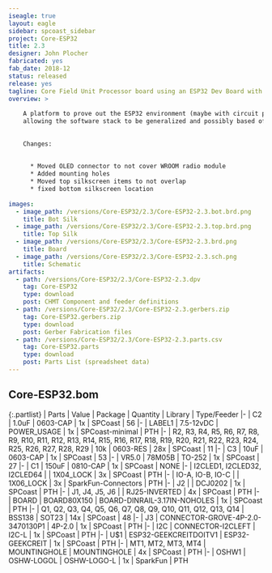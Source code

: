 ```yaml
---
iseagle: true
layout: eagle
sidebar: spcoast_sidebar
project: Core-ESP32
title: 2.3
designer: John Plocher
fabricated: yes
fab_date: 2018-12
status: released
release: yes
tagline: Core Field Unit Processor board using an ESP32 Dev Board with Wifi, BLE and a small OLED screen
overview: >
    
    A platform to prove out the ESP32 environment (maybe with circuit python) as a field unit implementation platform,
    allowing the software stack to be generalized and possibly based off of interpreted text file based data structures rather than customized C++ code.
    
    
    Changes:
    
    
      * Moved OLED connector to not cover WROOM radio module
      * Added mounting holes
      * Moved top silkscreen items to not overlap
      * fixed bottom silkscreen location
    
images:
  - image_path: /versions/Core-ESP32/2.3/Core-ESP32-2.3.bot.brd.png
    title: Bot Silk
  - image_path: /versions/Core-ESP32/2.3/Core-ESP32-2.3.top.brd.png
    title: Top Silk
  - image_path: /versions/Core-ESP32/2.3/Core-ESP32-2.3.brd.png
    title: Board
  - image_path: /versions/Core-ESP32/2.3/Core-ESP32-2.3.sch.png
    title: Schematic
artifacts:
  - path: /versions/Core-ESP32/2.3/Core-ESP32-2.3.dpv
    tag: Core-ESP32
    type: download
    post: CHMT Component and feeder definitions
  - path: /versions/Core-ESP32/2.3/Core-ESP32-2.3.gerbers.zip
    tag: Core-ESP32.gerbers.zip
    type: download
    post: Gerber Fabrication files
  - path: /versions/Core-ESP32/2.3/Core-ESP32-2.3.parts.csv
    tag: Core-ESP32.parts
    type: download
    post: Parts List (spreadsheet data)
---
```


## Core-ESP32.bom

{:.partlist}
| Parts | Value | Package | Quantity | Library | Type/Feeder
|-
| C2 | 1.0uF | 0603-CAP | 1x | SPCoast | 56
|-
| LABEL1 | 7.5-12vDC | POWER_USAGE | 1x | SPCoast-minimal | PTH
|-
| R2, R3, R4, R5, R6, R7, R8, R9, R10, R11, R12, R13, R14, R15, R16, R17, R18, R19, R20, R21, R22, R23, R24, R25, R26, R27, R28, R29 | 10k | 0603-RES | 28x | SPCoast | 11
|-
| C3 | 10uF | 0603-CAP | 1x | SPCoast | 53
|-
| VR5.0 | 78M05B | TO-252 | 1x | SPCoast | 27
|-
| C1 | 150uF | 0810-CAP | 1x | SPCoast | NONE
|-
| I2CLED1, I2CLED32, I2CLED64 |  | 1X04_LOCK | 3x | SPCoast | PTH
|-
| IO-A, IO-B, IO-C |  | 1X06_LOCK | 3x | SparkFun-Connectors | PTH
|-
| J2 |  | DCJ0202 | 1x | SPCoast | PTH
|-
| J1, J4, J5, J6 |  | RJ25-INVERTED | 4x | SPCoast | PTH
|-
| BOARD | BOARD80X150 | BOARD-DINRAIL-3.17IN-NOHOLES | 1x | SPCoast | PTH
|-
| Q1, Q2, Q3, Q4, Q5, Q6, Q7, Q8, Q9, Q10, Q11, Q12, Q13, Q14 | BSS138 | SOT23 | 14x | SPCoast | 48
|-
| J3 | CONNECTOR-GROVE-4P-2.0-3470130P1 | 4P-2.0 | 1x | SPCoast | PTH
|-
| I2C | CONNECTOR-I2CLEFT | I2C-L | 1x | SPCoast | PTH
|-
| U$1 | ESP32-GEEKCREITDOITV1 | ESP32-GEEKCREIT | 1x | SPCoast | PTH
|-
| MT1, MT2, MT3, MT4 | MOUNTINGHOLE | MOUNTINGHOLE | 4x | SPCoast | PTH
|-
| OSHW1 | OSHW-LOGOL | OSHW-LOGO-L | 1x | SparkFun | PTH
